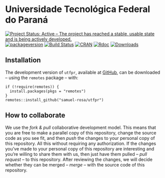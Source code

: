 <!-- Generated by knitr: do not edit by hand. Please edit the content in README.Rmd -->

Universidade Tecnológica Federal do Paraná
==========================================

[![Project Status: Active – The project has reached a stable, usable
state and is being actively
developed.](https://www.repostatus.org/badges/latest/active.svg)](http://www.repostatus.org/#active)
[![packageversion](https://img.shields.io/badge/devel%20version-0.2.0-firebrick.svg?style=flat-square)](commits/master)
[![Build
Status](https://travis-ci.org/samuel-rosa/utfpr.svg?branch=master)](https://travis-ci.org/samuel-rosa/utfpr)
[![CRAN](https://www.r-pkg.org/badges/version/utfpr)](https://cran.r-project.org/package=utfpr)
[![Rdoc](https://www.rdocumentation.org/badges/version/utfpr)](http://www.rdocumentation.org/packages/utfpr)
[![Downloads](https://cranlogs.r-pkg.org/badges/utfpr?color=brightgreen)](http://www.r-pkg.org/pkg/utfpr)

Installation
------------

<!-- The `utfpr` package downloaded from [CRAN][cran] using: -->
<!-- ```R -->
<!-- install.packages(pkgs = "utfpr") -->
<!-- ``` -->

The development version of `utfpr`, available at
[GitHub](https://github.com/samuel-rosa/utfpr), can be downloaded –
using the `remotes` package – with:

    if (!require(remotes)) {
      install.packages(pkgs = "remotes")
    }
    remotes::install_github("samuel-rosa/utfpr")

How to collaborate
------------------

We use the *fork & pull* collaborative development model. This means
that you are free to make a parallel copy of this repository, change the
source code as you see fit, and then *push* the changes to your personal
copy of this repository. All this without requiring any authorization.
If the changes you’ve made to your personal copy of this repository are
interesting and you’re willing to share them with us, then just have
them pulled – *pull request* – to this repository. After reviewing the
changes, we will decide whether they can be merged – *merge* – with the
source code of this repository.
